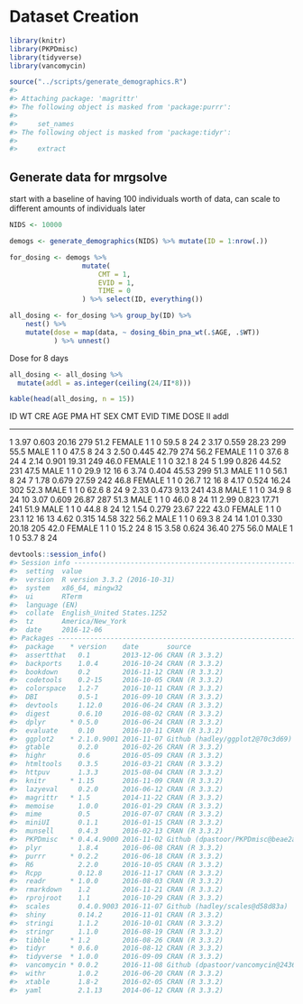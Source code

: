
# Dataset Creation


```r
library(knitr)
library(PKPDmisc)
library(tidyverse)
library(vancomycin)
```


```r
source("../scripts/generate_demographics.R")
#> 
#> Attaching package: 'magrittr'
#> The following object is masked from 'package:purrr':
#> 
#>     set_names
#> The following object is masked from 'package:tidyr':
#> 
#>     extract
```

## Generate data for mrgsolve

start with a baseline of having 100 individuals worth of data, can scale to 
different amounts of individuals later


```r
NIDS <- 10000
```


```r
demogs <- generate_demographics(NIDS) %>% mutate(ID = 1:nrow(.))
```


```r
for_dosing <- demogs %>% 
                  mutate(
                      CMT = 1, 
                      EVID = 1,
                      TIME = 0
                  ) %>% select(ID, everything())
```



```r
all_dosing <- for_dosing %>% group_by(ID) %>%
    nest() %>%
    mutate(dose = map(data, ~ dosing_6bin_pna_wt(.$AGE, .$WT))
           ) %>% unnest()
```

Dose for 8 days

```r
all_dosing <- all_dosing %>% 
  mutate(addl = as.integer(ceiling(24/II*8)))
```


```r
kable(head(all_dosing, n = 15))
```



 ID     WT     CRE     AGE   PMA     HT  SEX       CMT   EVID   TIME   DOSE   II   addl
---  -----  ------  ------  ----  -----  -------  ----  -----  -----  -----  ---  -----
  1   3.97   0.603   20.16   279   51.2  FEMALE      1      1      0   59.5    8     24
  2   3.17   0.559   28.23   299   55.5  MALE        1      1      0   47.5    8     24
  3   2.50   0.445   42.79   274   56.2  FEMALE      1      1      0   37.6    8     24
  4   2.14   0.901   19.31   249   46.0  FEMALE      1      1      0   32.1    8     24
  5   1.99   0.826   44.52   231   47.5  MALE        1      1      0   29.9   12     16
  6   3.74   0.404   45.53   299   51.3  MALE        1      1      0   56.1    8     24
  7   1.78   0.679   27.59   242   46.8  FEMALE      1      1      0   26.7   12     16
  8   4.17   0.524   16.24   302   52.3  MALE        1      1      0   62.6    8     24
  9   2.33   0.473    9.13   241   43.8  MALE        1      1      0   34.9    8     24
 10   3.07   0.609   26.87   287   51.3  MALE        1      1      0   46.0    8     24
 11   2.99   0.823   17.71   241   51.9  MALE        1      1      0   44.8    8     24
 12   1.54   0.279   23.67   222   43.0  FEMALE      1      1      0   23.1   12     16
 13   4.62   0.315   14.58   322   56.2  MALE        1      1      0   69.3    8     24
 14   1.01   0.330   20.18   205   42.0  FEMALE      1      1      0   15.2   24      8
 15   3.58   0.624   36.40   275   56.0  MALE        1      1      0   53.7    8     24


```r
devtools::session_info()
#> Session info --------------------------------------------------------------
#>  setting  value                       
#>  version  R version 3.3.2 (2016-10-31)
#>  system   x86_64, mingw32             
#>  ui       RTerm                       
#>  language (EN)                        
#>  collate  English_United States.1252  
#>  tz       America/New_York            
#>  date     2016-12-06
#> Packages ------------------------------------------------------------------
#>  package    * version    date       source                              
#>  assertthat   0.1        2013-12-06 CRAN (R 3.3.2)                      
#>  backports    1.0.4      2016-10-24 CRAN (R 3.3.2)                      
#>  bookdown     0.2        2016-11-12 CRAN (R 3.3.2)                      
#>  codetools    0.2-15     2016-10-05 CRAN (R 3.3.2)                      
#>  colorspace   1.2-7      2016-10-11 CRAN (R 3.3.2)                      
#>  DBI          0.5-1      2016-09-10 CRAN (R 3.3.2)                      
#>  devtools     1.12.0     2016-06-24 CRAN (R 3.3.2)                      
#>  digest       0.6.10     2016-08-02 CRAN (R 3.3.2)                      
#>  dplyr      * 0.5.0      2016-06-24 CRAN (R 3.3.2)                      
#>  evaluate     0.10       2016-10-11 CRAN (R 3.3.2)                      
#>  ggplot2    * 2.1.0.9001 2016-11-07 Github (hadley/ggplot2@70c3d69)     
#>  gtable       0.2.0      2016-02-26 CRAN (R 3.3.2)                      
#>  highr        0.6        2016-05-09 CRAN (R 3.3.2)                      
#>  htmltools    0.3.5      2016-03-21 CRAN (R 3.3.2)                      
#>  httpuv       1.3.3      2015-08-04 CRAN (R 3.3.2)                      
#>  knitr      * 1.15       2016-11-09 CRAN (R 3.3.2)                      
#>  lazyeval     0.2.0      2016-06-12 CRAN (R 3.3.2)                      
#>  magrittr   * 1.5        2014-11-22 CRAN (R 3.3.2)                      
#>  memoise      1.0.0      2016-01-29 CRAN (R 3.3.2)                      
#>  mime         0.5        2016-07-07 CRAN (R 3.3.2)                      
#>  miniUI       0.1.1      2016-01-15 CRAN (R 3.3.2)                      
#>  munsell      0.4.3      2016-02-13 CRAN (R 3.3.2)                      
#>  PKPDmisc   * 0.4.4.9000 2016-11-02 Github (dpastoor/PKPDmisc@beae2a6)  
#>  plyr         1.8.4      2016-06-08 CRAN (R 3.3.2)                      
#>  purrr      * 0.2.2      2016-06-18 CRAN (R 3.3.2)                      
#>  R6           2.2.0      2016-10-05 CRAN (R 3.3.2)                      
#>  Rcpp         0.12.8     2016-11-17 CRAN (R 3.3.2)                      
#>  readr      * 1.0.0      2016-08-03 CRAN (R 3.3.2)                      
#>  rmarkdown    1.2        2016-11-21 CRAN (R 3.3.2)                      
#>  rprojroot    1.1        2016-10-29 CRAN (R 3.3.2)                      
#>  scales       0.4.0.9003 2016-11-07 Github (hadley/scales@d58d83a)      
#>  shiny        0.14.2     2016-11-01 CRAN (R 3.3.2)                      
#>  stringi      1.1.2      2016-10-01 CRAN (R 3.3.2)                      
#>  stringr      1.1.0      2016-08-19 CRAN (R 3.3.2)                      
#>  tibble     * 1.2        2016-08-26 CRAN (R 3.3.2)                      
#>  tidyr      * 0.6.0      2016-08-12 CRAN (R 3.3.2)                      
#>  tidyverse  * 1.0.0      2016-09-09 CRAN (R 3.3.2)                      
#>  vancomycin * 0.0.2      2016-11-08 Github (dpastoor/vancomycin@2436cb6)
#>  withr        1.0.2      2016-06-20 CRAN (R 3.3.2)                      
#>  xtable       1.8-2      2016-02-05 CRAN (R 3.3.2)                      
#>  yaml         2.1.13     2014-06-12 CRAN (R 3.3.2)
```
